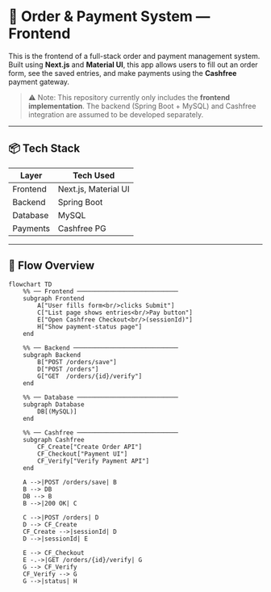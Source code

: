 # 🧾 Order & Payment System — Frontend

This is the frontend of a full-stack order and payment management system. Built using **Next.js** and **Material UI**, this app allows users to fill out an order form, see the saved entries, and make payments using the **Cashfree** payment gateway.

> ⚠️ Note: This repository currently only includes the **frontend implementation**. The backend (Spring Boot + MySQL) and Cashfree integration are assumed to be developed separately.

---

## 📦 Tech Stack

| Layer      | Tech Used           |
|------------|---------------------|
| Frontend   | Next.js, Material UI|
| Backend    | Spring Boot         |
| Database   | MySQL               |
| Payments   | Cashfree PG         |

---

## 🔁 Flow Overview

```mermaid
flowchart TD
    %% ── Frontend ────────────────────────────
    subgraph Frontend
        A["User fills form<br/>clicks Submit"]
        C["List page shows entries<br/>Pay button"]
        E["Open Cashfree Checkout<br/>(sessionId)"]
        H["Show payment‑status page"]
    end

    %% ── Backend ─────────────────────────────
    subgraph Backend
        B["POST /orders/save"]
        D["POST /orders"]
        G["GET  /orders/{id}/verify"]
    end

    %% ── Database ────────────────────────────
    subgraph Database
        DB[(MySQL)]
    end

    %% ── Cashfree ────────────────────────────
    subgraph Cashfree
        CF_Create["Create Order API"]
        CF_Checkout["Payment UI"]
        CF_Verify["Verify Payment API"]
    end

    A -->|POST /orders/save| B
    B --> DB
    DB --> B
    B -->|200 OK| C

    C -->|POST /orders| D
    D --> CF_Create
    CF_Create -->|sessionId| D
    D -->|sessionId| E

    E --> CF_Checkout
    E -.->|GET /orders/{id}/verify| G
    G --> CF_Verify
    CF_Verify --> G
    G -->|status| H
